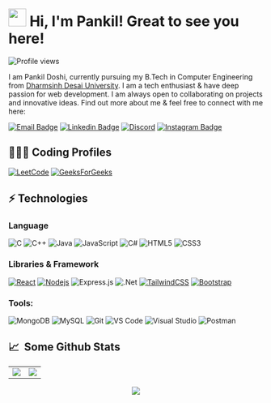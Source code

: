 # <img src="https://cdn.jsdelivr.net/gh/Th3Wall/assets-cdn/PersonalGithubReadme/HandGreet.gif" width="35px" />&nbsp;<b>Hi, I'm Pankil! Great to see you here!</b>

![Profile views](https://komarev.com/ghpvc/?username=pankildoshi&style=flat-square&color=blue)
<br>

I am Pankil Doshi, currently pursuing my B.Tech in Computer Engineering from [Dharmsinh Desai University](https://www.ddu.ac.in/). I am a tech enthusiast & have deep passion for web development. I am always open to collaborating on projects and innovative ideas. Find out more about me & feel free to connect with me here:
<br>

[![Email Badge](https://img.shields.io/badge/-Email-c14438?style=flat-square&logo=Gmail&logoColor=white&link=mailto:pankil19doshi@gmail.com)](mailto:pankil19doshi@gmail.com)
[![Linkedin Badge](https://img.shields.io/badge/-LinkedIn-blue?style=flat-square&logo=Linkedin&logoColor=white&link=https://www.linkedin.com/in/pankil-doshi-1705561a1/)](https://www.linkedin.com/in/pankil-doshi-1705561a1)
[![Discord](https://img.shields.io/badge/-Discord-7289DA?style=flat-square&logo=discord&logoColor=white)](https://discordapp.com/users/pankildoshi)
[![Instagram Badge](https://img.shields.io/badge/-Instagram-purple?style=flat-square&logo=instagram&logoColor=white&link=https://www.instagram.com/pankil_doshi/)](https://www.instagram.com/pankil_doshi/)

## 👨🏻‍💻 Coding Profiles

[![LeetCode](https://img.shields.io/badge/-LeetCode-FFA116?style=for-the-badge&logo=LeetCode&logoColor=black)](https://leetcode.com/PankilDoshi/)
[![GeeksForGeeks](https://img.shields.io/badge/-GeeksForGeeks-2EC866?style=for-the-badge&logo=GeeksForGeeks&logoColor=white)](https://auth.geeksforgeeks.org/user/pankil19doshi)

## ⚡ Technologies

### Language
![C](https://img.shields.io/badge/-C-00599C?style=for-the-badge&logo=c)
![C++](https://img.shields.io/badge/-C++-00599C?style=for-the-badge&logo=cplusplus)
![Java](https://img.shields.io/badge/-java-E34A86?style=for-the-badge&logo=java)
![JavaScript](https://img.shields.io/badge/JavaScript-F7DF1E?style=for-the-badge&logo=javascript&logoColor=black)
![C#](https://img.shields.io/badge/C%23-239120?style=for-the-badge&logo=c-sharp&logoColor=white)
![HTML5](https://img.shields.io/badge/-HTML5-E34F26?style=for-the-badge&logo=html5&logoColor=white)
![CSS3](https://img.shields.io/badge/-CSS3-1572B6?style=for-the-badge&logo=css3)

### Libraries & Framework

[![React](https://img.shields.io/badge/-React-black?style=for-the-badge&logo=react)](https://reactjs.org/)
[![Nodejs](https://img.shields.io/badge/-Nodejs-black?style=for-the-badge&logo=Node.js)](https://nodejs.org/)
![Express.js](https://img.shields.io/badge/Express.js-black?style=for-the-badge&logo=express&logoColor=white)
![.Net](https://img.shields.io/badge/.NETCore-5C2D91?style=for-the-badge&logo=.net&logoColor=white)
[![TailwindCSS](https://img.shields.io/badge/tailwindcss-%2338B2AC.svg?&style=for-the-badge&logo=tailwind-css&logoColor=white)](https://tailwindcss.com/)
[![Bootstrap](https://img.shields.io/badge/-Bootstrap-fff?style=for-the-badge&logo=bootstrap)](https://getbootstrap.com/)


### Tools:

![MongoDB](https://img.shields.io/badge/MongoDB-%234ea94b.svg?style=for-the-badge&logo=mongodb&logoColor=white)
![MySQL](https://img.shields.io/badge/mysql-black?style=for-the-badge&logo=mysql&logoColor=white)
![Git](https://img.shields.io/badge/-Git-black?style=for-the-badge&logo=git)
![VS Code](https://img.shields.io/badge/-VS%20Code-007ACC?style=for-the-badge&logo=visual-studio-code)
![Visual Studio](https://img.shields.io/badge/Visual%20Studio-5C2D91.svg?style=for-the-badge&logo=visual-studio&logoColor=white)
![Postman](https://img.shields.io/badge/Postman-FF6C37?style=for-the-badge&logo=postman&logoColor=white)

## 📈 &nbsp;Some Github Stats ##

<table>
<tr>
<td>
<img src="https://github-readme-stats.vercel.app/api?username=pankildoshi&include_all_commits=true&count_private=true&show_icons=true&line_height=20&theme=tokyonight"/>
<td><img src="https://github-readme-stats.vercel.app/api/top-langs?username=pankildoshi&show_icons=true&locale=en&layout=compact&theme=tokyonight&hide=dart,css,scss,html&langs_count=4" />
</td>
</tr>
</table>
<p align="center">
<img align="center" src="https://github-readme-streak-stats.herokuapp.com/?user=pankildoshi&theme=tokyonight" />
</p>
